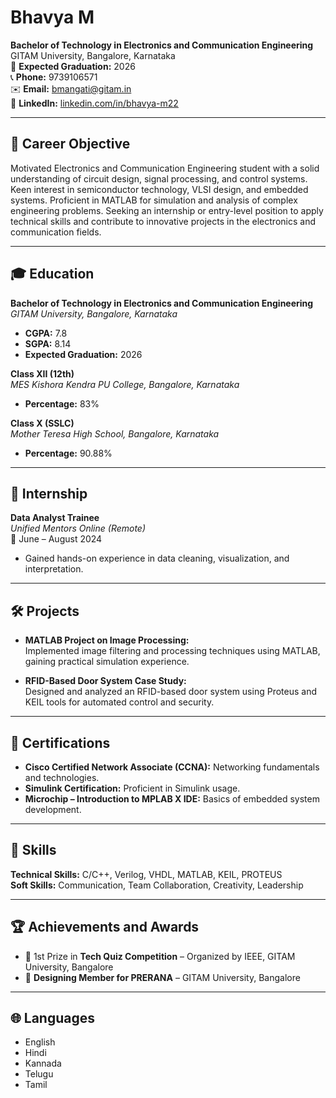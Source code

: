 # Bhavya M

**Bachelor of Technology in Electronics and Communication Engineering**  
GITAM University, Bangalore, Karnataka  
📅 **Expected Graduation:** 2026  
📞 **Phone:** 9739106571  
✉️ **Email:** bmangati@gitam.in  
🔗 **LinkedIn:** [linkedin.com/in/bhavya-m22](https://www.linkedin.com/in/bhavya-m22)

---

## 🎯 Career Objective

Motivated Electronics and Communication Engineering student with a solid understanding of circuit design, signal processing, and control systems. Keen interest in semiconductor technology, VLSI design, and embedded systems. Proficient in MATLAB for simulation and analysis of complex engineering problems. Seeking an internship or entry-level position to apply technical skills and contribute to innovative projects in the electronics and communication fields.

---

## 🎓 Education

**Bachelor of Technology in Electronics and Communication Engineering**  
*GITAM University, Bangalore, Karnataka*  
- **CGPA:** 7.8  
- **SGPA:** 8.14  
- **Expected Graduation:** 2026  

**Class XII (12th)**  
*MES Kishora Kendra PU College, Bangalore, Karnataka*  
- **Percentage:** 83%

**Class X (SSLC)**  
*Mother Teresa High School, Bangalore, Karnataka*  
- **Percentage:** 90.88%

---

## 💼 Internship

**Data Analyst Trainee**  
*Unified Mentors Online (Remote)*  
📅 June – August 2024  
- Gained hands-on experience in data cleaning, visualization, and interpretation.

---

## 🛠 Projects

- **MATLAB Project on Image Processing:**  
  Implemented image filtering and processing techniques using MATLAB, gaining practical simulation experience.

- **RFID-Based Door System Case Study:**  
  Designed and analyzed an RFID-based door system using Proteus and KEIL tools for automated control and security.

---

## 📜 Certifications

- **Cisco Certified Network Associate (CCNA):** Networking fundamentals and technologies.  
- **Simulink Certification:** Proficient in Simulink usage.  
- **Microchip – Introduction to MPLAB X IDE:** Basics of embedded system development.

---

## 🧠 Skills

**Technical Skills:** C/C++, Verilog, VHDL, MATLAB, KEIL, PROTEUS  
**Soft Skills:** Communication, Team Collaboration, Creativity, Leadership

---

## 🏆 Achievements and Awards

- 🥇 1st Prize in **Tech Quiz Competition** – Organized by IEEE, GITAM University, Bangalore  
- 🎨 **Designing Member for PRERANA** – GITAM University, Bangalore

---

## 🌐 Languages

- English  
- Hindi  
- Kannada  
- Telugu  
- Tamil
